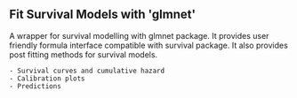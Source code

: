 ## Fit Survival Models with 'glmnet'

 A wrapper for survival modelling with glmnet package. It provides user friendly formula interface compatible with survival package. It also provides post fitting methods for survival models.

	- Survival curves and cumulative hazard
	- Calibration plots
	- Predictions
